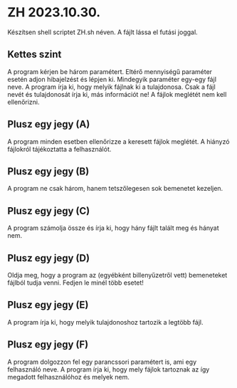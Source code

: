 # ZH 2023.10.30.

Készítsen shell scriptet ZH.sh néven. A fájlt lássa el futási joggal.

## Kettes szint

A program kérjen be három paramétert. Eltérő mennyiségű paraméter esetén adjon hibajelzést és lépjen ki. Mindegyik paraméter egy-egy fájl neve. A program írja ki, hogy melyik fájlnak ki a tulajdonosa. Csak a fájl nevét és tulajdonosát írja ki, más információt ne! A fájlok meglétét nem kell ellenőrizni.

## Plusz egy jegy (A)

A program minden esetben ellenőrizze a keresett fájlok meglétét. A hiányzó fájlokról tájékoztatta a felhasználót.

## Plusz egy jegy (B)

A program ne csak három, hanem tetszőlegesen sok bemenetet kezeljen.

## Plusz egy jegy (C)

A program számolja össze és írja ki, hogy hány fájlt talált meg és hányat nem.

## Plusz egy jegy (D)

Oldja meg, hogy a program az (egyébként billenyűzetről vett) bemeneteket fájlból tudja venni. Fedjen le minél több esetet!

## Plusz egy jegy (E)

A program írja ki, hogy melyik tulajdonoshoz tartozik a legtöbb fájl.

## Plusz egy jegy (F)

A program dolgozzon fel egy parancssori paramétert is, ami egy felhasználó neve. A program írja ki, hogy mely fájlok tartoznak az így megadott felhasználóhoz és melyek nem.
